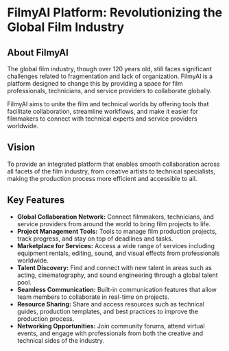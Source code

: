 # FilmyAI Platform: Revolutionizing the Global Film Industry

## About FilmyAI
The global film industry, though over 120 years old, still faces significant challenges related to fragmentation and lack of organization. FilmyAI is a platform designed to change this by providing a space for film professionals, technicians, and service providers to collaborate globally.

FilmyAI aims to unite the film and technical worlds by offering tools that facilitate collaboration, streamline workflows, and make it easier for filmmakers to connect with technical experts and service providers worldwide.

## Vision
To provide an integrated platform that enables smooth collaboration across all facets of the film industry, from creative artists to technical specialists, making the production process more efficient and accessible to all.

## Key Features
* **Global Collaboration Network:** Connect filmmakers, technicians, and service providers from around the world to bring film projects to life.
* **Project Management Tools:** Tools to manage film production projects, track progress, and stay on top of deadlines and tasks.
* **Marketplace for Services:** Access a wide range of services including equipment rentals, editing, sound, and visual effects from professionals worldwide.
* **Talent Discovery:** Find and connect with new talent in areas such as acting, cinematography, and sound engineering through a global talent pool.
* **Seamless Communication:** Built-in communication features that allow team members to collaborate in real-time on projects.
* **Resource Sharing:** Share and access resources such as technical guides, production templates, and best practices to improve the production process.
* **Networking Opportunities:** Join community forums, attend virtual events, and engage with professionals from both the creative and technical sides of the industry.
